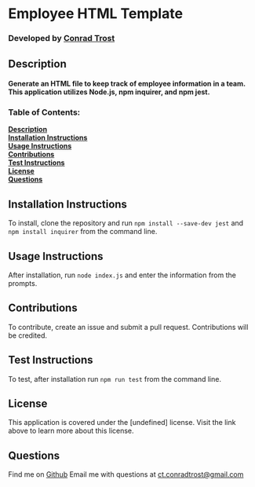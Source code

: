 
  # Employee HTML Template
  
  ### Developed by [**Conrad Trost**](https://github.com/retro1967)

  ## Description
  #### Generate an HTML file to keep track of employee information in a team. This application utilizes Node.js, npm inquirer, and npm jest.

  ### Table of Contents:

  **[Description](#description)**<br>
  **[Installation Instructions](#installation-instructions)**<br>
  **[Usage Instructions](#usage-instructions)**<br>
  **[Contributions](#contributions)**<br>
  **[Test Instructions](#test-instructions)**<br>
  **[License](#license)**<br>
  **[Questions](#questions)**<br>

  ## Installation Instructions
  To install, clone the repository and run `npm install --save-dev jest` and `npm install inquirer` from the command line.

  ## Usage Instructions 
  After installation, run `node index.js` and enter the information from the prompts.

  ## Contributions
  To contribute, create an issue and submit a pull request. Contributions will be credited.

  ## Test Instructions
  To test, after installation run `npm run test` from the command line.

  ## License
  This application is covered under the [undefined] license.
  Visit the link above to learn more about this license.

  ## Questions

  Find me on [Github](https://github.com/retro1967)
  Email me with questions at ct.conradtrost@gmail.com
